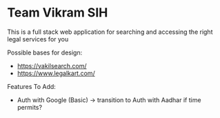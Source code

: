 # Team Vikram SIH
This is a full stack web application for searching and accessing the right legal services for you 

Possible bases for design:
- https://vakilsearch.com/
- https://www.legalkart.com/

Features To Add:
- Auth with Google (Basic) -> transition to Auth with Aadhar if time permits?